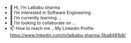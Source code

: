 - 👋 Hi, I’m Lalbabu sharma
- 👀 I’m interested in Software Engineering
- 🌱 I’m currently learning ...
- 💞️ I’m looking to collaborate on ...
- 📫 How to reach me ...My Linkedin Profile 
https://www.linkedin.com/in/lalbabu-sharma-5ba8481b8/

<!---
lalbabusharma1008/lalbabusharma1008 is a ✨ special ✨ repository because its `README.md` (this file) appears on your GitHub profile.
You can click the Preview link to take a look at your changes.
--->
